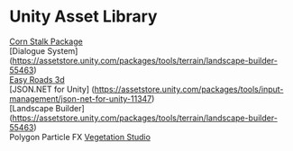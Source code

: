 # Unity Asset Library


[Corn Stalk Package](https://assetstore.unity.com/packages/3d/vegetation/speedtree/corn-stalk-package-32282)  
[Dialogue System] (https://assetstore.unity.com/packages/tools/terrain/landscape-builder-55463)  
[Easy Roads 3d](https://assetstore.unity.com/packages/tools/terrain/easyroads3d-pro-v3-469)  
[JSON.NET for Unity] (https://assetstore.unity.com/packages/tools/input-management/json-net-for-unity-11347)   
[Landscape Builder] (https://assetstore.unity.com/packages/tools/terrain/landscape-builder-55463)  
Polygon Particle FX
[Vegetation Studio](https://assetstore.unity.com/packages/tools/terrain/vegetation-studio-103389)  


